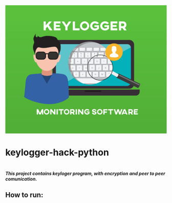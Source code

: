 <img src="./images/keylogger-guide.jpg">

<h1> keylogger-hack-python <h1>
<h5> This project contains keyloger program, with encryption and peer to peer comunication. <h5>
  
<h2> How to run: <h2>
